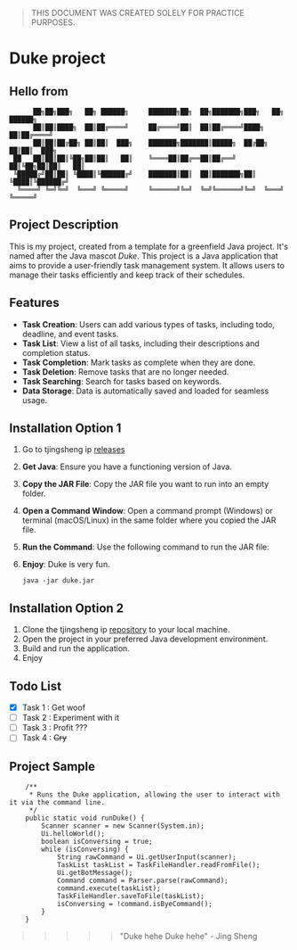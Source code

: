 >THIS DOCUMENT WAS CREATED SOLELY FOR PRACTICE PURPOSES.

# Duke project
## Hello from
```
      ██╗██╗███╗   ██╗ ██████╗     ███████╗██╗  ██╗███████╗███╗   ██╗ ██████╗ 
      ██║██║████╗  ██║██╔════╝     ██╔════╝██║  ██║██╔════╝████╗  ██║██╔════╝ 
      ██║██║██╔██╗ ██║██║  ███╗    ███████╗███████║█████╗  ██╔██╗ ██║██║  ███╗
 ██   ██║██║██║╚██╗██║██║   ██║    ╚════██║██╔══██║██╔══╝  ██║╚██╗██║██║   ██║
 ╚█████╔╝██║██║ ╚████║╚██████╔╝    ███████║██║  ██║███████╗██║ ╚████║╚██████╔╝
  ╚════╝ ╚═╝╚═╝  ╚═══╝ ╚═════╝     ╚══════╝╚═╝  ╚═╝╚══════╝╚═╝  ╚═══╝ ╚═════╝
```
## Project Description
This is my project, created from a template for a greenfield Java project.
It's named after the Java mascot _Duke_.
This project is a Java application that aims to provide a user-friendly task management system. It allows users to manage their tasks efficiently and keep track of their schedules.

## Features

- **Task Creation**: Users can add various types of tasks, including todo, deadline, and event tasks.
- **Task List**: View a list of all tasks, including their descriptions and completion status.
- **Task Completion**: Mark tasks as complete when they are done.
- **Task Deletion**: Remove tasks that are no longer needed.
- **Task Searching**: Search for tasks based on keywords.
- **Data Storage**: Data is automatically saved and loaded for seamless usage.

## Installation Option 1

1. Go to tjingsheng ip [releases](https://github.com/tjingsheng/ip/releases)
2. **Get Java**: Ensure you have a functioning version of Java.
3. **Copy the JAR File**: Copy the JAR file you want to run into an empty folder.
4. **Open a Command Window**: Open a command prompt (Windows) or terminal (macOS/Linux) in the same folder where you copied the JAR file.
5. **Run the Command**: Use the following command to run the JAR file:
6. **Enjoy**: Duke is very fun.

   ```shell
   java -jar duke.jar

## Installation Option 2

1. Clone the tjingsheng ip [repository](https://github.com/tjingshengg/ip) to your local machine.
2. Open the project in your preferred Java development environment.
3. Build and run the application.
4. Enjoy

## Todo List

- [x] Task 1 : Get woof
- [ ] Task 2 : Experiment with it
- [ ] Task 3 : Profit ???
- [ ] Task 4 : ~~Cry~~

## Project Sample
```
    /**
     * Runs the Duke application, allowing the user to interact with it via the command line.
     */
    public static void runDuke() {
        Scanner scanner = new Scanner(System.in);
        Ui.helloWorld();
        boolean isConversing = true;
        while (isConversing) {
            String rawCommand = Ui.getUserInput(scanner);
            TaskList taskList = TaskFileHandler.readFromFile();
            Ui.getBotMessage();
            Command command = Parser.parse(rawCommand);
            command.execute(taskList);
            TaskFileHandler.saveToFile(taskList);
            isConversing = !command.isByeCommand();
        }
    }
```

>>>>> "Duke hehe Duke hehe" - Jing Sheng
